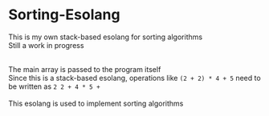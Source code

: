 # Sorting-Esolang
This is my own stack-based esolang for sorting algorithms<br />
Still a work in progress<br /><br />

The main array is passed to the program itself<br />
Since this is a stack-based esolang, operations like `(2 + 2) * 4 + 5` need to be written as `2 2 + 4 * 5 +`
<br /><br />
This esolang is used to implement sorting algorithms

